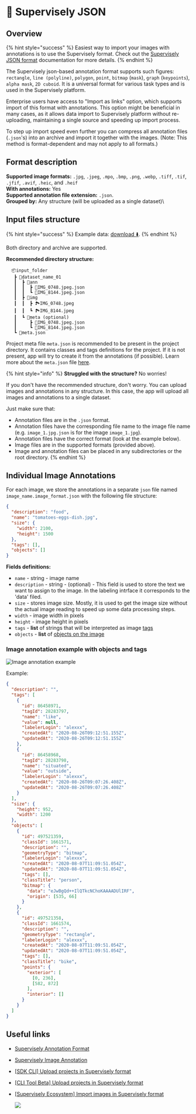 # 🤖 Supervisely JSON

## Overview

{% hint style="success" %}
Easiest way to import your images with annotations is to use the Supervisely format. Check out the [Supervisely JSON format](../../../Annotation-JSON-format/00\_ann\_format\_navi.md) documentation for more details.
{% endhint %}

The Supervisely json-based annotation format supports such figures: `rectangle`, `line (polyline)`, `polygon`, `point`, `bitmap` (`mask`), `graph` (`keypoints`), `alpha mask`, `2D cuboid`. It is a universal format for various task types and is used in the Supervisely platform.

Enterprise users have access to "Import as links" option, which supports import of this format with annotations. This option might be beneficial in many cases, as it allows data import to Supervisely platform without re-uploading, maintaining a single source and speeding up import process. 

To step up import speed even further you can compress all annotation files (`.json`'s) into an archive and import it together with the images. (Note: This method is format-dependent and may not apply to all formats.)

## Format description

**Supported image formats:** `.jpg`, `.jpeg`, `.mpo`, `.bmp`, `.png`, `.webp`, `.tiff`, `.tif`, `.jfif`, `.avif`, `.heic`, and `.heif`\
**With annotations:** Yes\
**Supported annotation file extension:** `.json`.\
**Grouped by:** Any structure (will be uploaded as a single dataset)\


## Input files structure

{% hint style="success" %}
Example data: [download ⬇️](https://github.com/supervisely-ecosystem/import-images-in-sly-format/files/12537201/robots\_project.zip).
{% endhint %}

Both directory and archive are supported.

**Recommended directory structure:**

```
  📦input_folder
   ┣ 📂dataset_name_01
   ┃  ┣ 📂ann
   ┃  ┃  ┣ 📄IMG_0748.jpeg.json
   ┃  ┃  ┗ 📄IMG_8144.jpeg.json
   ┃  ┣ 📂img
   ┃  ┃  ┣ 🏞️IMG_0748.jpeg
   ┃  ┃  ┗ 🏞️IMG_8144.jpeg
   ┃  ┗ 📂meta (optional)
   ┃     ┣ 📄IMG_0748.jpeg.json
   ┃     ┗ 📄IMG_8144.jpeg.json
   ┗ 📄meta.json
```

Project meta file `meta.json` is recommended to be present in the project directory. It contains classes and tags definitions for the project. If it is not present, app will try to create it from the annotations (if possible). Learn more about the `meta.json` file [here](https://docs.supervisely.com/customization-and-integration/00\_ann\_format\_navi/02\_project\_classes\_and\_tags).

{% hint style="info" %}
**Struggled with the structure?** No worries!

If you don't have the recommended structure, don't worry. You can upload images and annotations in any structure. In this case, the app will upload all images and annotations to a single dataset.

Just make sure that:

* Annotation files are in the `.json` format.
* Annotation files have the corresponding file name to the image file name (e.g. `image_1.jpg.json` is for the image `image_1.jpg`).
* Annotation files have the correct format (look at the example below).
* Image files are in the supported formats (provided above).
* Image and annotation files can be placed in any subdirectories or the root directory.
{% endhint %}

## Individual Image Annotations

For each image, we store the annotations in a separate `json` file named `image_name.image_format.json` with the following file structure:

```json
{
  "description": "food",
  "name": "tomatoes-eggs-dish.jpg",
  "size": {
    "width": 2100,
    "height": 1500
  },
  "tags": [],
  "objects": []
}
```

**Fields definitions:**

* `name` - string - image name
* `description` - string - (optional) - This field is used to store the text we want to assign to the image. In the labeling intrface it corresponds to the 'data' filed.
* `size` - stores image size. Mostly, it is used to get the image size without the actual image reading to speed up some data processing steps.
* `width` - image width in pixels
* `height` - image height in pixels
* `tags` - **list** of strings that will be interpreted as image [tags](https://docs.supervisely.com/customization-and-integration/00\_ann\_format\_navi/03\_supervisely\_format\_tags)
* `objects` - **list** of [objects on the image](https://docs.supervisely.com/customization-and-integration/00\_ann\_format\_navi/04\_supervisely\_format\_objects)

### Image annotation example with objects and tags

![Image annotation example](images/sly\_ann.png)

Example:

```json
{
  "description": "",
  "tags": [
    {
      "id": 86458971,
      "tagId": 28283797,
      "name": "like",
      "value": null,
      "labelerLogin": "alexxx",
      "createdAt": "2020-08-26T09:12:51.155Z",
      "updatedAt": "2020-08-26T09:12:51.155Z"
    },
    {
      "id": 86458968,
      "tagId": 28283798,
      "name": "situated",
      "value": "outside",
      "labelerLogin": "alexxx",
      "createdAt": "2020-08-26T09:07:26.408Z",
      "updatedAt": "2020-08-26T09:07:26.408Z"
    }
  ],
  "size": {
    "height": 952,
    "width": 1200
  },
  "objects": [
    {
      "id": 497521359,
      "classId": 1661571,
      "description": "",
      "geometryType": "bitmap",
      "labelerLogin": "alexxx",
      "createdAt": "2020-08-07T11:09:51.054Z",
      "updatedAt": "2020-08-07T11:09:51.054Z",
      "tags": [],
      "classTitle": "person",
      "bitmap": {
        "data": "eJwBgQd++IlQTkcNChoKAAAADUlIRF",
        "origin": [535, 66]
      }
    },
    {
      "id": 497521358,
      "classId": 1661574,
      "description": "",
      "geometryType": "rectangle",
      "labelerLogin": "alexxx",
      "createdAt": "2020-08-07T11:09:51.054Z",
      "updatedAt": "2020-08-07T11:09:51.054Z",
      "tags": [],
      "classTitle": "bike",
      "points": {
        "exterior": [
          [0, 236],
          [582, 872]
        ],
        "interior": []
      }
    }
  ]
}
```

## Useful links

* [Supervisely Annotation Format](https://developer.supervisely.com/getting-started/supervisely-annotation-format)
* [Supervisely Image Annotation](https://developer.supervisely.com/getting-started/supervisely-annotation-format/images)
* [\[SDK CLI\] Upload projects in Supervisely format](https://developer.supervisely.com/getting-started/command-line-interface/sdk-cli#upload-a-project)
* [\[CLI Tool Beta\] Upload projects in Supervisely format](https://developer.supervisely.com/getting-started/command-line-interface/cli-tool/workflow-automation#upload-projects-in-supervisely-format)
*   [\[Supervisely Ecosystem\] Import images in Supervisely format](https://ecosystem.supervisely.com/apps/import-images-in-sly-format)

    ![](https://i.imgur.com/Y6RcQPT.png)
